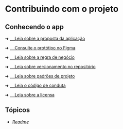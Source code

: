 # Contribuindo com o projeto

## Conhecendo o app

➜   <a href="https://github.com/felipe-andersen/terramade-react#readme"> &nbsp; &nbsp; Leia sobre a proposta da aplicação</a>

➜   <a href="https://github.com/felipe-andersen/terramade-react#readme"> &nbsp; &nbsp; Consulte o protótipo no Figma</a>

➜   <a href="https://github.com/felipe-andersen/terramade-react#readme"> &nbsp; &nbsp; Leia sobre a regra de negócio</a>

➜   <a href=""> &nbsp; &nbsp; Leia sobre versionamento no repositório </a>

➜   <a href="https://github.com/felipe-andersen/terramade-react#readme"> &nbsp; &nbsp; Leia sobre padrões de projeto </a>

➜   <a href="https://github.com/felipe-andersen/terramade-react#readme"> &nbsp; &nbsp; Leia o código de conduta</a>

➜   <a href="https://github.com/felipe-andersen/terramade-react#readme"> &nbsp; &nbsp; Leia sobre a licensa</a>

## Tópicos

* <a href="https://github.com/felipe-andersen/terramade-react#readme"> _Readme_ </a>
